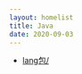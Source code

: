 ```yaml
---
layout: homelist
title: Java
date: 2020-09-03
---
```


* [lang包/](/dict/java/lang/?Java%2Clang%E5%8C%85)
